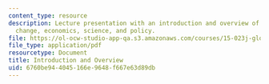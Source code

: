 ```yaml
---
content_type: resource
description: Lecture presentation with an introduction and overview of global climate
  change, economics, science, and policy.
file: https://ol-ocw-studio-app-qa.s3.amazonaws.com/courses/15-023j-global-climate-change-economics-science-and-policy-spring-2008/6760be944045166e9648f667e63d89db_lec1.pdf
file_type: application/pdf
resourcetype: Document
title: Introduction and Overview
uid: 6760be94-4045-166e-9648-f667e63d89db
---
```

